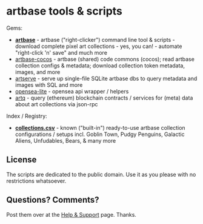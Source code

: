 # artbase tools & scripts


Gems:

- [**artbase**](artbase) - artbase ("right-clicker") command line tool & scripts - download complete pixel art collections - yes, you can! - automate "right-click 'n' save" and much more
- [artbase-cocos](artbase-cocos) - artbase (shared) code commons (cocos); read artbase collection configs & metadata; download collection token metadata, images, and more
- [artserve](artserve) - serve up single-file SQLite artbase dbs to query metadata and images with SQL and more
- [opensea-lite](opensea-lite)  - opensea api wrapper / helpers
- [artq](artq) - query (ethereum) blockchain contracts / services for (meta) data about art collections via json-rpc




Index / Registry:

- [**collections.csv**](collections.csv) - known ("built-in") ready-to-use artbase collection configurations / setups   incl. Goblin Town,  Pudgy Penguins, Galactic Aliens, Unfudables, Bears, & many more




## License

The scripts are dedicated to the public domain.
Use it as you please with no restrictions whatsoever.




## Questions? Comments?

Post them over at the [Help & Support](https://github.com/geraldb/help) page. Thanks.


